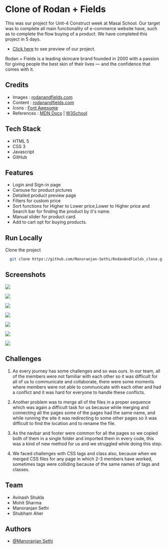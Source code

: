 # Clone of Rodan + Fields

This was our project for Unit-4 Construct week at Masai School.
Our target was to complete all main functionality of e-commerce website have, such as to complete the flow buying of a product.
We have completed this project in 5 days.

- [Click here](https://rodanandfields-clone.vercel.app/) to see preview of our project.

Rodan + Fields is a leading skincare brand founded in 2000 with a passion for giving people the best skin of their lives — and the confidence that comes with it.

## Credits

- Images : [rodanandfields.com](https://www.rodanandfields.com/en-us/)
- Content : [rodanandfields.com](https://www.rodanandfields.com/en-us/)
- Icons : [Font Awesome](https://fontawesome.com/)
- References : [MDN Docs](https://developer.mozilla.org/en-US/) | [W3School](https://www.w3schools.com/)

## Tech Stack

- HTML 5
- CSS 3
- Javascript
- GitHub

## Features

- Login and Sign-in page
- Carouse for product pictures
- Detailed product preview page
- Filters for custom price
- Sort functions for Higher to Lower price,Lower to Higher price and Search bar for finding the product by it's name.
- Manual slider for product card.
- Add to cart opt for buying products.

## Run Locally

Clone the project

```bash
  git clone https://github.com/Manoranjan-Sethi/RodanAndFields_clone.git
```

## Screenshots

![](Landing%20Page.png)

![](Items.png)

![](flex.png)

![](SignUp.png)

![](Products.png)

![](addToCart.png)

![](Payment.png)

## Challenges

1. As every journey has some challenges and so was ours. In our team, all of the members were not familiar with each other so it was difficult for all of us to communicate and collaborate, there were some moments where members were not able to communicate with each other and had a conflict and it was hard for everyone to handle these conflicts.

2. Another problem was to merge all of the files in a proper sequence which was again a difficult task for us because while merging and connecting all the pages some of the pages had the same name, and while running the site it was redirecting to some other pages so it was difficult to find the location and to rename the file.

3. As the navbar and footer were common for all the pages so we copied both of them in a single folder and imported them in every code, this was a kind of new method for us and we struggled while doing this step.

4. We faced challenges with CSS tags and class also, because when we merged CSS files for any page in which 2-3 members have worked, sometimes tags were colliding because of the same names of tags and classes.

## Team

- Avinash Shukla
- Mohit Sharma
- Manoranjan Sethi
- Shubham Aher

## Authors

- [@Manoranjan Sethi](https://github.com/Manoranjan-Sethi)

